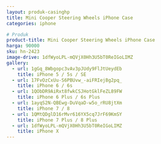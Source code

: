 ```yaml
---
layout: produk-casinghp
title: Mini Cooper Steering Wheels iPhone Case
categories: iphone

# Produk
product-title: Mini Cooper Steering Wheels iPhone Case
harga: 90000
sku: hn-2423
image-drive: 1dfWyoLPL-mQVjX0Hh3U5bT0ReIGoLIMZ
gallery:
  - url: 1gGq_8Wbgopc3vAv3pJUdy9FlJtUeydEb
    title: iPhone 5 / 5s / SE
  - url: 17FvOzCxUu-S6PBUvw_-aiFRIejBg2pq_
    title: iPhone 6 / 6s
  - url: 1QObDR9AiRxt8fwkCSJHotGklFeZL89FW
    title: iPhone 6 Plus / 6s Plus
  - url: 1ayqS2N-QBEwg-DuVqaD-w5o_rRU8jtXm
    title: iPhone 7 / 8
  - url: 1QMtQDglD16rMvr616YX5cq7JrF69KmSY
    title: iPhone 7 Plus / 8 Plus
  - url: 1dfWyoLPL-mQVjX0Hh3U5bT0ReIGoLIMZ
    title: iPhone X
---
```

